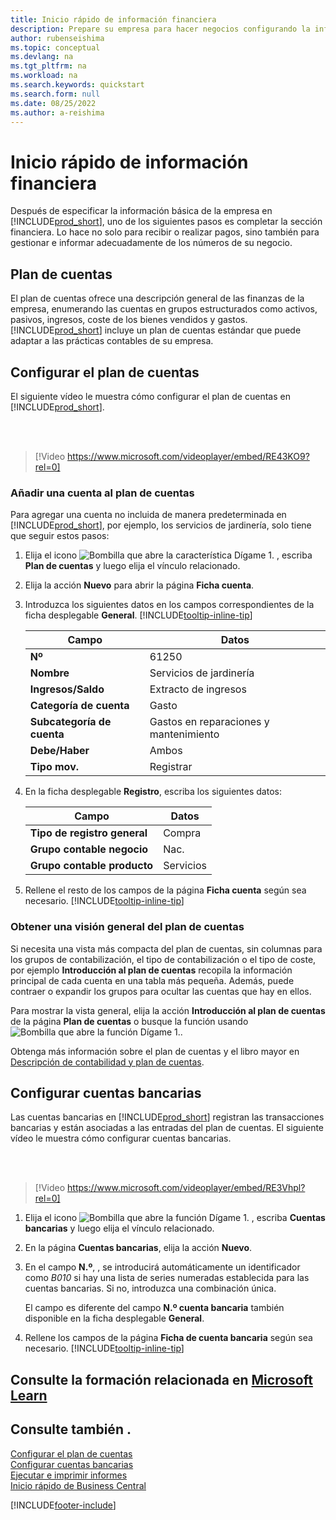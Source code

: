 ```yaml
---
title: Inicio rápido de información financiera
description: Prepare su empresa para hacer negocios configurando la información financiera en Business Central.
author: rubenseishima
ms.topic: conceptual
ms.devlang: na
ms.tgt_pltfrm: na
ms.workload: na
ms.search.keywords: quickstart
ms.search.form: null
ms.date: 08/25/2022
ms.author: a-reishima
---
```


# <a name="financial-information-quick-start" />Inicio rápido de información financiera

Después de especificar la información básica de la empresa en [!INCLUDE[prod_short](includes/prod_short.md)], uno de los siguientes pasos es completar la sección financiera. Lo hace no solo para recibir o realizar pagos, sino también para gestionar e informar adecuadamente de los números de su negocio.

## <a name="the-chart-of-accounts" />Plan de cuentas

El plan de cuentas ofrece una descripción general de las finanzas de la empresa, enumerando las cuentas en grupos estructurados como activos, pasivos, ingresos, coste de los bienes vendidos y gastos. [!INCLUDE[prod_short](includes/prod_short.md)] incluye un plan de cuentas estándar que puede adaptar a las prácticas contables de su empresa.

## <a name="set-up-the-chart-of-accounts" />Configurar el plan de cuentas

El siguiente vídeo le muestra cómo configurar el plan de cuentas en [!INCLUDE[prod_short](includes/prod_short.md)].

<br /><br />

> [!Video https://www.microsoft.com/videoplayer/embed/RE43KO9?rel=0]

### <a name="add-an-account-to-the-chart-of-accounts" />Añadir una cuenta al plan de cuentas

Para agregar una cuenta no incluida de manera predeterminada en [!INCLUDE[prod_short](includes/prod_short.md)], por ejemplo, los servicios de jardinería, solo tiene que seguir estos pasos:

1. Elija el icono ![Bombilla que abre la característica Dígame 1.](media/ui-search/search_small.png "Dígame qué desea hacer") , escriba **Plan de cuentas** y luego elija el vínculo relacionado.
2. Elija la acción **Nuevo** para abrir la página **Ficha cuenta**.
3. Introduzca los siguientes datos en los campos correspondientes de la ficha desplegable **General**. [!INCLUDE[tooltip-inline-tip](includes/tooltip-inline-tip_md.md)]

   | Campo | Datos |
   | --- | --- |
   | **Nº** | 61250 |
   | **Nombre** | Servicios de jardinería |
   | **Ingresos/Saldo** | Extracto de ingresos |
   | **Categoría de cuenta** | Gasto |
   | **Subcategoría de cuenta** | Gastos en reparaciones y mantenimiento |
   | **Debe/Haber** | Ambos |
   | **Tipo mov.** | Registrar |

4. En la ficha desplegable **Registro**, escriba los siguientes datos:

   | Campo | Datos |
   | --- | --- |
   | **Tipo de registro general** | Compra |
   | **Grupo contable negocio** | Nac. |
   | **Grupo contable producto** | Servicios |

5. Rellene el resto de los campos de la página **Ficha cuenta** según sea necesario. [!INCLUDE[tooltip-inline-tip](includes/tooltip-inline-tip_md.md)]

### <a name="get-an-overview-of-the-chart-of-accounts" />Obtener una visión general del plan de cuentas

Si necesita una vista más compacta del plan de cuentas, sin columnas para los grupos de contabilización, el tipo de contabilización o el tipo de coste, por ejemplo **Introducción al plan de cuentas** recopila la información principal de cada cuenta en una tabla más pequeña. Además, puede contraer o expandir los grupos para ocultar las cuentas que hay en ellos.

Para mostrar la vista general, elija la acción **Introducción al plan de cuentas** de la página **Plan de cuentas** o busque la función usando ![Bombilla que abre la función Dígame 1.](media/ui-search/search_small.png "Dígame qué desea hacer").

Obtenga más información sobre el plan de cuentas y el libro mayor en [Descripción de contabilidad y plan de cuentas](finance-general-ledger.md).

## <a name="set-up-bank-accounts" />Configurar cuentas bancarias

Las cuentas bancarias en [!INCLUDE[prod_short](includes/prod_short.md)] registran las transacciones bancarias y están asociadas a las entradas del plan de cuentas. El siguiente vídeo le muestra cómo configurar cuentas bancarias.

<br /><br />

> [!Video https://www.microsoft.com/videoplayer/embed/RE3Vhpl?rel=0]

1. Elija el icono ![Bombilla que abre la función Dígame 1.](media/ui-search/search_small.png "Dígame qué desea hacer") , escriba **Cuentas bancarias** y luego elija el vínculo relacionado.
2. En la página **Cuentas bancarias**, elija la acción **Nuevo**.
3. En el campo **N.º**, , se introducirá automáticamente un identificador como *B010* si hay una lista de series numeradas establecida para las cuentas bancarias. Si no, introduzca una combinación única.

   El campo es diferente del campo **N.º cuenta bancaria** también disponible en la ficha desplegable **General**.
4. Rellene los campos de la página **Ficha de cuenta bancaria** según sea necesario. [!INCLUDE[tooltip-inline-tip](includes/tooltip-inline-tip_md.md)]

## <a name="see-related-training-at-microsoft-learn" />Consulte la formación relacionada en [Microsoft Learn](/learn/paths/set-up-financial-management-dynamics-365-business-central/)

## <a name="see-also" />Consulte también .

[Configurar el plan de cuentas](finance-setup-chart-accounts.md)  
[Configurar cuentas bancarias](bank-how-setup-bank-accounts.md)  
[Ejecutar e imprimir informes](ui-work-report.md)  
[Inicio rápido de Business Central](quick-start-business-central.md)  

[!INCLUDE[footer-include](includes/footer-banner.md)]
